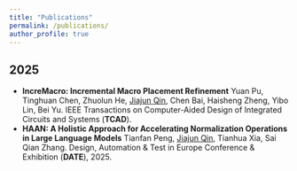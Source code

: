 ```yaml
---
title: "Publications"
permalink: /publications/
author_profile: true
---
```


## **2025**

* **IncreMacro: Incremental Macro Placement Refinement** Yuan Pu, Tinghuan Chen, Zhuolun He, <u>Jiajun Qin</u>, Chen Bai, Haisheng Zheng, Yibo Lin, Bei Yu. IEEE Transactions on Computer-Aided Design of Integrated Circuits and Systems (**TCAD**).
* **HAAN: A Holistic Approach for Accelerating Normalization Operations in Large Language Models** Tianfan Peng, <u>Jiajun Qin</u>, Tianhua Xia, Sai Qian Zhang. Design, Automation & Test in Europe Conference & Exhibition (**DATE**), 2025.

